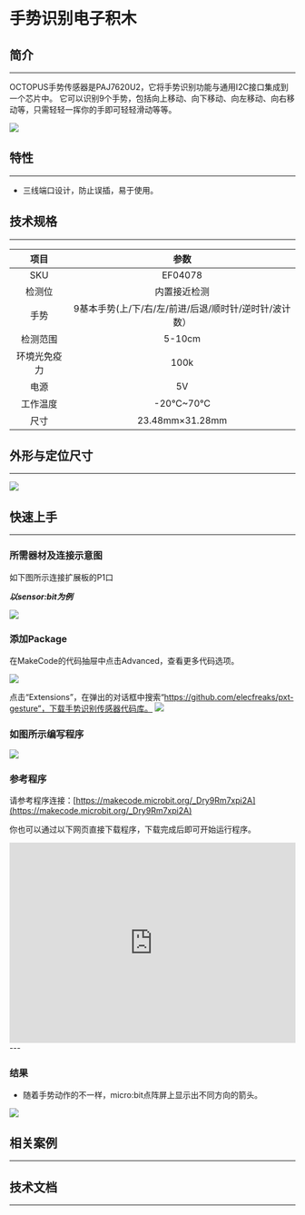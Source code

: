 # 手势识别电子积木

## 简介
---
OCTOPUS手势传感器是PAJ7620U2，它将手势识别功能与通用I2C接口集成到一个芯片中。 它可以识别9个手势，包括向上移动、向下移动、向左移动、向右移动等，只需轻轻一挥你的手即可轻轻滑动等等。

 ![](./images/AVBdYeR.jpg)

## 特性
---

- 三线端口设计，防止误插，易于使用。

## 技术规格
---

项目 | 参数 
:-: | :-: 
SKU|EF04078
检测位|内置接近检测
手势|9基本手势(上/下/右/左/前进/后退/顺时针/逆时针/波计数）
检测范围|5-10cm
环境光免疫力|100k
电源|5V
工作温度|-20℃~70℃
尺寸|23.48mm×31.28mm

## 外形与定位尺寸
---

 ![](./images/FW7bmzW.png)

## 快速上手
---
### 所需器材及连接示意图

如下图所示连接扩展板的P1口

***以sensor:bit为例***

![](./images/ef04078_08.jpg)

### 添加Package
在MakeCode的代码抽屉中点击Advanced，查看更多代码选项。

![](./images/smtcNoB.png)

点击“Extensions”，在弹出的对话框中搜索“https://github.com/elecfreaks/pxt-gesture”，下载手势识别传感器代码库。
![](./images/ef04078_05.png)

### 如图所示编写程序

![](./images/ef04078_06.png)

### 参考程序
请参考程序连接：[https://makecode.microbit.org/_Dry9Rm7xpi2A](https://makecode.microbit.org/_Dry9Rm7xpi2A)

你也可以通过以下网页直接下载程序，下载完成后即可开始运行程序。

<div style="position:relative;height:0;padding-bottom:70%;overflow:hidden;"><iframe style="position:absolute;top:0;left:0;width:100%;height:100%;" src="https://makecode.microbit.org/#pub:_Dry9Rm7xpi2A" frameborder="0" sandbox="allow-popups allow-forms allow-scripts allow-same-origin"></iframe></div>  
---

### 结果
- 随着手势动作的不一样，micro:bit点阵屏上显示出不同方向的箭头。



![](./images/ef04078_07.gif)

## 相关案例
---

## 技术文档
---
